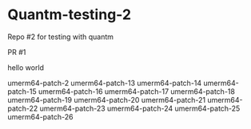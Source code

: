 # Quantm-testing-2
Repo #2 for testing with quantm

PR #1

hello
world

umerm64-patch-2
umerm64-patch-13
umerm64-patch-14
umerm64-patch-15
umerm64-patch-16
umerm64-patch-17
umerm64-patch-18
umerm64-patch-19
umerm64-patch-20
umerm64-patch-21
umerm64-patch-22
umerm64-patch-23
umerm64-patch-24
umerm64-patch-25
umerm64-patch-26
